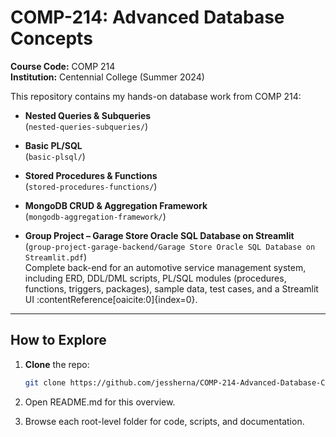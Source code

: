 # COMP-214: Advanced Database Concepts

**Course Code:** COMP 214  
**Institution:** Centennial College (Summer 2024)

This repository contains my hands-on database work from COMP 214:

- **Nested Queries & Subqueries**  
  (`nested-queries-subqueries/`)

- **Basic PL/SQL**  
  (`basic-plsql/`)

- **Stored Procedures & Functions**  
  (`stored-procedures-functions/`)

- **MongoDB CRUD & Aggregation Framework**  
  (`mongodb-aggregation-framework/`)

- **Group Project – Garage Store Oracle SQL Database on Streamlit**  
  (`group-project-garage-backend/Garage Store Oracle SQL Database on Streamlit.pdf`)  
  Complete back-end for an automotive service management system, including ERD, DDL/DML scripts, PL/SQL modules (procedures, functions, triggers, packages), sample data, test cases, and a Streamlit UI :contentReference[oaicite:0]{index=0}.

---

## How to Explore

1. **Clone** the repo:  
   ```bash
   git clone https://github.com/jessherna/COMP-214-Advanced-Database-Concepts.git

2. Open README.md for this overview.

3. Browse each root-level folder for code, scripts, and documentation.